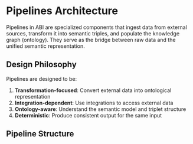 # Pipelines Architecture

Pipelines in ABI are specialized components that ingest data from external sources, transform it into semantic triples, and populate the knowledge graph (ontology). They serve as the bridge between raw data and the unified semantic representation.

## Design Philosophy

Pipelines are designed to be:
1. **Transformation-focused**: Convert external data into ontological representation
2. **Integration-dependent**: Use integrations to access external data
3. **Ontology-aware**: Understand the semantic model and triplet structure
4. **Deterministic**: Produce consistent output for the same input

## Pipeline Structure
